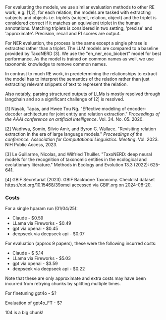 For evaluating the models, we use similar evaluation methods to other RE work, e.g. [1,2], for each relation, the models are tasked with extracting
subjects and objects i.e. triplets (subject, relation, object) and the triplet is considered correct if it matches an equivalent triplet in the human
annotations. Matching triplets is considered in two setting, 'precise' and 'approximate'. Precision, recall and F1 scores are output.

For NER evaluation, the process is the same except a single phrase is extracted rather than a triplet. The LLM models are compared to a baseline
provided by TaxoNERD [3]. We use the "en_ner_eco_biobert" model for best performance. As the model is trained on common names as well, we use
taxonomic knowledge to remove common names.

In contrast to much RE work, in predetermining the relationships to extract the model has to interpret the semantics of the relation rather than just
extracting relevant snippets of text to represent the relation.

Also notably, parsing structured outputs of LLMs is mostly resolved through langchain and so a significant challenge of [2] is resolved.

[1] Nayak, Tapas, and Hwee Tou Ng. "Effective modeling of encoder-decoder architecture for joint entity and relation extraction." _Proceedings of the
AAAI conference on artificial intelligence_. Vol. 34. No. 05. 2020.

[2] Wadhwa, Somin, Silvio Amir, and Byron C. Wallace. "Revisiting relation extraction in the era of large language models." _Proceedings of the
conference. Association for Computational Linguistics. Meeting_. Vol. 2023. NIH Public Access, 2023.

[3] Le Guillarme, Nicolas, and Wilfried Thuiller. "TaxoNERD: deep neural models for the recognition of taxonomic entities in the ecological and
evolutionary literature." Methods in Ecology and Evolution 13.3 (2022): 625-641.

[4] GBIF Secretariat (2023). GBIF Backbone Taxonomy. Checklist dataset https://doi.org/10.15468/39omei accessed via GBIF.org on 2024-08-20.


### Costs
For a single hparam run (01/04/25):
- Claude - \$0.59
- LLama via Fireworks - \$0.49
- gpt via openai - \$0.45
- deepseek via deepseek api - \$0.07


For evaluation (approx 9 papers), these were the following incurred costs:
- Claude - \$ 5.14
- LLama via Fireworks - \$5.03
- gpt via openai - \$3.59
- deepseek via deepseek api - \$0.22

Note that these are only approximate and extra costs may have been incurred from retrying chunks by splitting multiple times.

For finetuning gpt4o - $?

Evaluation of gpt4o_FT - $?

104 is a big chunk!
